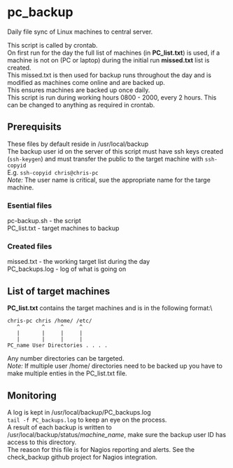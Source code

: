 # pc_backup
Daily file sync of Linux machines to central server.

This script is called by crontab.\
On first run for the day the full list of machines (in **PC_list.txt**) is used, if a machine is not on (PC or laptop) during the initial run **missed.txt** list is created.\
This missed.txt is then used for backup runs throughout the day and is modified as machines come online and are backed up.\
This ensures machines are backed up once daily.\
This script is run during working hours 0800 - 2000, every 2 hours.  This can be changed to anything as required in crontab.

## Prerequisits
These files by default reside in /usr/local/backup\
The backup user id on the server of this script must have ssh keys created (`ssh-keygen`) and must transfer the public to the target machine with `ssh-copyid`\
E.g. `ssh-copyid chris@chris-pc`\
*Note:* The user name is critical, sue the appropriate name for the targe machine.
### Esential files
pc-backup.sh - the script\
PC_list.txt - target machines to backup

### Created files
missed.txt - the working target list during the day\
PC_backups.log - log of what is going on

## List of target machines
**PC_list.txt** contains the target machines and is in the following format:\
~~~
chris-pc chris /home/ /etc/
   ^       ^     ^     ^
   |       |     |     |
   |       |     |     |
PC_name User Directories . . . .
~~~
Any number directories can be targeted.\
*Note:* If multiple user /home/ directories need to be backed up you have to make multiple enties in the PC_list.txt file.

## Monitoring
A log is kept in /usr/local/backup/PC_backups.log\
`tail -f PC_backups.log` to keep an eye on the process.\
A result of each backup is written to /usr/local/backup/status/*machine_name*, make sure the backup user ID has access to this directory.\
The reason for this file is for Nagios reporting and alerts.  See the check_backup github project for Nagios integration.

